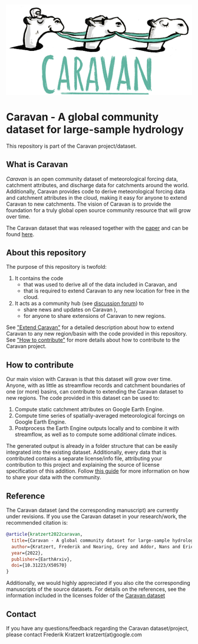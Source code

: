 ![](caravan-long-logo.png)

# Caravan - A global community dataset for large-sample hydrology

This repository is part of the Caravan project/dataset.

## What is Caravan

_Caravan_ is an open community dataset of meteorological forcing data, catchment attributes, and discharge data for catchments around the world. Additionally, Caravan provides code to derive meteorological forcing data and catchment attributes in the cloud, making it easy for anyone to extend Caravan to new catchments. The vision of Caravan is to provide the foundation for a truly global open source community resource that will grow over time. 

The Caravan dataset that was released together with the [paper](https://www.nature.com/articles/s41597-023-01975-w) and can be found [here](https://doi.org/10.5281/zenodo.7387919).

## About this repository

The purpose of this repository is twofold:

1. It contains the code  
    - that was used to derive all of the data included in Caravan, and 
    - that is required to extend Caravan to any new location for free in the cloud.
2. It acts as a community hub (see [discussion forum](https://github.com/kratzert/caravan/discussions)) to
    - share news and updates on Caravan ),
    - for anyone to share extensions of Caravan to new regions.

See ["Extend Caravan"](https://github.com/kratzert/Caravan/wiki/Extending-Caravan-with-new-basins) for a detailed description about how to extend Caravan to any new region/basin with the code provided in this repository. See ["How to contribute"](#how-to-contribute) for more details about how to contribute to the Caravan project.

## How to contribute

Our main vision with Caravan is that this dataset will grow over time. Anyone, with as little as streamflow records and catchment boundaries of one (or more) basins, can contribute to extending the Caravan dataset to new regions. The code provided in this dataset can be used to:

1. Compute static catchment attributes on Google Earth Engine.
2. Compute time series of spatially-averaged meteorological forcings on Google Earth Engine.
3. Postprocess the Earth Engine outputs locally and to combine it with streamflow, as well as to compute some additional climate indices.

The generated output is already in a folder structure that can be easily integrated into the existing dataset. Additionally, every data that is contributed contains a separate license/info file, attributing your contribution to this project and explaining the source of license specification of this addition. Follow [this guide](https://github.com/kratzert/Caravan/wiki/Sharing-New-Data) for more information on how to share your data with the community.

## Reference

The Caravan dataset (and the corresponding manuscript) are currently under revisions. If you use the Caravan dataset in your research/work, the recommended citation is:

```bib
@article{kratzert2022caravan,
  title={Caravan - A global community dataset for large-sample hydrology},
  author={Kratzert, Frederik and Nearing, Grey and Addor, Nans and Erickson, Tyler and Gauch, Martin and Gilon, Oren and Gudmundsson, Lukas and Hassidim, Avinatan and Klotz, Daniel and Nevo, Sella and Shalev, Guy and Matias, Yossi},
  year={2022},
  publisher={EarthArxiv},
  doi={10.31223/X50S70}
}
```

Additionally, we would highly appreciated if you also cite the corresponding manuscripts of the source datasets. For details on the references, see the information included in the licenses folder of the [Caravan dataset](https://doi.org/10.5281/zenodo.7387919)

## Contact

If you have any questions/feedback regarding the Caravan dataset/project, please contact Frederik Kratzert kratzert(at)google.com
